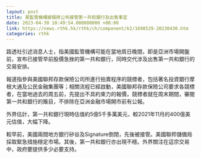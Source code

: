 ```yaml
---
layout: post
title: 美監管機構據報將公布接管第一共和銀行及出售事宜
date: 2023-04-30 10:49:54.000000000 +08:00
link: https://news.rthk.hk/rthk/ch/component/k2/1698529-20230430.htm
categories: rthk
---
```


路透社引述消息人士，指美國監管機構可能在當地周日晚間，即是亞洲市場開盤前，宣布已接管早前股價急挫的第一共和銀行，同時交代涉及出售第一共和銀行的交易安排。

報道指參與美國聯邦存款保險公司所進行拍賣程序的競標者，包括著名投資銀行摩根大通及公民金融集團等；相關流程已經啟動，美國聯邦存款保險公司要求各競標者，在當地過去的周五前，先提出不具約束力的報價，競標者就在周末期間，審閱第一共和銀行的賬目，不排除在亞洲金融市場開市前有公報。

外界估計，第一共和銀行現時估值約5億5千多萬美元，較2021年11月的400億美元估值，大幅下降。

較早前，美國兩間地方銀行矽谷及Signature倒閉，先後被接管。美國聯邦儲備局採取緊急措施穩定市場。其後，第一共和銀行亦出現不穩。外界關注在這宗交易中，政府要提供多少必要支持。
